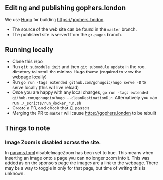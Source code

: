 ## Editing and publishing gophers.london

We use [Hugo](https://gohugo.io) for building https://gophers.london.

- The source of the web site can be found in the `master` branch.
- The published site is served from the `gh-pages` branch.

## Running locally

* Clone this repo
* Run `git submodule init` and then `git submodule update` in the root directory to install the minimal Hugo theme (required to view the webpage locally)
* Run `go run -tags extended github.com/gohugoio/hugo serve -D` to serve locally (this will live reload)
* Once you are happy with any local changes, `go run -tags extended github.com/gohugoio/hugo --cleanDestinationDir`.
Alternatively you can run `./_scripts/run_docker_run.sh`
* Create a PR, and check that [CI](https://travis-ci.org/LondonGophers/gophers.london) passes
* Merging the PR to `master` will cause https://gophers.london to be rebuilt

## Things to note

### Image Zoom is disabled across the site. 
In [params.toml](config/_default/params.toml) disableImageZoom has been set to true. This means when inserting
an image onto a page you can no longer zoom into it. This was added as on the sponsors page the images are a link 
to the webpage. There may be a way to toggle in only for that page, but time of writing this is unknown. 
